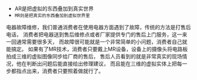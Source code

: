 * AR是把虚拟的东西叠加到真实世界
* `MR则是把真实的东西叠加到虚拟世界里`


电器故障维修，我们普通消费者在使用电器方面遇到了故障，传统的方法是打售后电话，
消费者把电器送到售后维修点或者厂家提供专门的售后上门服务，这一来一回通常需要很多天，
而故障很可能就是一个非常简单的小问题，消费者自己就能搞定。
如果有了MR技术，消费者只要戴上MR设备，设备上的摄像头将电路板拍成三维的虚拟图像同步给厂商的售后，
售后人员看到的就是非常真实的现场情况，他在判断出问题后能直接给出修理建议，
而且能在三维的虚拟实体上把每一步都指点出来，消费者只要照着做就行了。

